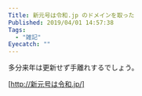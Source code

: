 ```yaml
---
Title: 新元号は令和.jp のドメインを取った
Published: 2019/04/01 14:57:38
Tags:
  - "雑記"
Eyecatch: ""
---
```

多分来年は更新せず手離れするでしょう。  

[http://新元号は令和.jp/]

